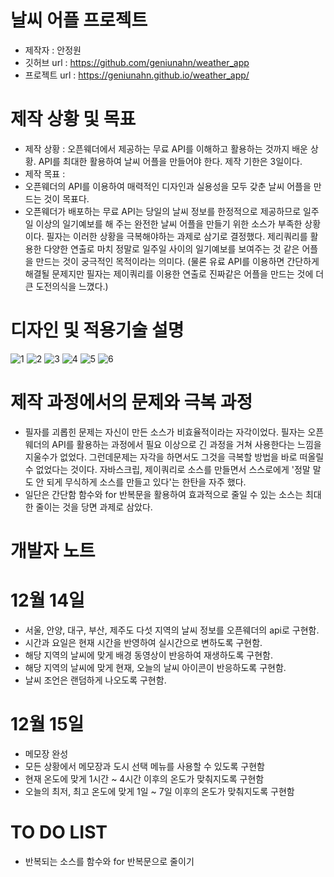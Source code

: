 # 날씨 어플 프로젝트
- 제작자 : 안정원
- 깃허브 url : https://github.com/geniunahn/weather_app
- 프로젝트 url : https://geniunahn.github.io/weather_app/

# 제작 상황 및 목표
- 제작 상황 : 오픈웨더에서 제공하는 무료 API를 이해하고 활용하는 것까지 배운 상황. API를 최대한 활용하여 날씨 어플을 만들어야 한다. 제작 기한은 3일이다.
- 제작 목표 : 
- 오픈웨더의 API를 이용하여 매력적인 디자인과 실용성을 모두 갖춘 날씨 어플을 만드는 것이 목표다.
- 오픈웨더가 배포하는 무료 API는 당일의 날씨 정보를 한정적으로 제공하므로 일주일 이상의 일기예보를 해 주는 완전한 날씨 어플을 만들기 위한 소스가 부족한 상황이다. 필자는 이러한 상황을 극복해야하는 과제로 삼기로 결정했다. 제리쿼리를 활용한 다양한 연출로 마치 정말로 일주일 사이의 일기예보를 보여주는 것 같은 어플을 만드는 것이 궁극적인 목적이라는 의미다. (물론 유료 API를 이용하면 간단하게 해결될 문제지만 필자는 제이쿼리를 이용한 연출로 진짜같은 어플을 만드는 것에 더 큰 도전의식을 느꼈다.)

# 디자인 및 적용기술 설명
![1](https://user-images.githubusercontent.com/106502672/207811624-f85972d6-8795-4641-82d7-a02bf2051268.jpg)
![2](https://user-images.githubusercontent.com/106502672/207807914-aa817e13-0f24-48be-91b9-2dff59918c53.jpg)
![3](https://user-images.githubusercontent.com/106502672/207807917-60366ebc-4622-400f-b537-638967f9b358.jpg)
![4](https://user-images.githubusercontent.com/106502672/207807921-d4e12775-170a-4e40-b334-6a284e4777ed.jpg)
![5](https://user-images.githubusercontent.com/106502672/210081808-96fa6955-a3e7-4e00-9152-bd23f1ee0503.jpg)
![6](https://user-images.githubusercontent.com/106502672/210081973-d7cb8705-5993-4661-8604-527820d53fa8.jpg)

# 제작 과정에서의 문제와 극복 과정
- 필자를 괴롭힌 문제는 자신이 만든 소스가 비효율적이라는 자각이었다. 필자는 오픈웨더의 API를 활용하는 과정에서 필요 이상으로 긴 과정을 거쳐 사용한다는 느낌을 지울수가 없었다. 그런데문제는 자각을 하면서도 그것을 극복할 방법을 바로 떠올릴 수 없었다는 것이다. 자바스크립, 제이쿼리로 소스를 만들면서 스스로에게 '정말 말도 안 되게 무식하게 소스를 만들고 있다'는 한탄을 자주 했다.
- 일단은 간단함 함수와 for 반복문을 활용하여 효과적으로 줄일 수 있는 소스는 최대한 줄이는 것을 당면 과제로 삼았다. 

# 개발자 노트
# 12월 14일
- 서울, 안양, 대구, 부산, 제주도 다섯 지역의 날씨 정보를 오픈웨더의 api로 구현함.
- 시간과 요일은 현재 시간을 반영하여 실시간으로 변하도록 구현함.
- 해당 지역의 날씨에 맞게 배경 동영상이 반응하여 재생하도록 구현함.
- 해당 지역의 날씨에 맞게 현재, 오늘의 날씨 아이콘이 반응하도록 구현함.
- 날씨 조언은 랜덤하게 나오도록 구현함.

# 12월 15일
- 메모장 완성
- 모든 상황에서 메모장과 도시 선택 메뉴를 사용할 수 있도록 구현함
- 현재 온도에 맞게 1시간 ~ 4시간 이후의 온도가 맞춰지도록 구현함
- 오늘의 최저, 최고 온도에 맞게 1일 ~ 7일 이후의 온도가 맞춰지도록 구현함

# TO DO LIST
- 반복되는 소스를 함수와 for 반복문으로 줄이기


